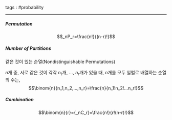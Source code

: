 tags : #probability 

---
##### Permutation
$$_nP_r=\frac{n!}{(n-r)!}$$

##### Number of Partitions
같은 것이 있는 순열(Nondistinguishable Permutations)

$n$개 중, 서로 같은 것이 각각 $n_1$개, ..., $n_r$개가 있을 때, $n$개를 모두 일렬로 배열하는 순열의 수는,
$$\binom{n}{n_1,n_2,...,n_r}=\frac{n}{n_1!n_2!...n_r!}$$

##### Combination
$$\binom{n}{r}={_nC_r}=\frac{n!}{r!(n-r)!}$$
